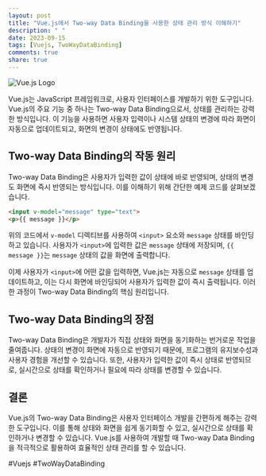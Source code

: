 ```yaml
---
layout: post
title: "Vue.js에서 Two-way Data Binding을 사용한 상태 관리 방식 이해하기"
description: " "
date: 2023-09-15
tags: [Vuejs, TwoWayDataBinding]
comments: true
share: true
---
```


![Vue.js Logo](https://vuejs.org/images/logo.png)

Vue.js는 JavaScript 프레임워크로, 사용자 인터페이스를 개발하기 위한 도구입니다. Vue.js의 주요 기능 중 하나는 Two-way Data Binding으로서, 상태를 관리하는 강력한 방식입니다. 이 기능을 사용하면 사용자 입력이나 시스템 상태의 변경에 따라 화면이 자동으로 업데이트되고, 화면의 변경이 상태에도 반영됩니다.

## Two-way Data Binding의 작동 원리

Two-way Data Binding은 사용자가 입력한 값이 상태에 바로 반영되며, 상태의 변경도 화면에 즉시 반영되는 방식입니다. 이를 이해하기 위해 간단한 예제 코드를 살펴보겠습니다.

```html
<input v-model="message" type="text">
<p>{{ message }}</p>
```

위의 코드에서 `v-model` 디렉티브를 사용하여 `<input>` 요소와 `message` 상태를 바인딩하고 있습니다. 사용자가 `<input>`에 입력한 값은 `message` 상태에 저장되며, `{{ message }}`는 `message` 상태의 값을 화면에 출력합니다.

이제 사용자가 `<input>`에 어떤 값을 입력하면, Vue.js는 자동으로 `message` 상태를 업데이트하고, 이는 다시 화면에 바인딩되어 사용자가 입력한 값이 즉시 출력됩니다. 이러한 과정이 Two-way Data Binding의 핵심 원리입니다.

## Two-way Data Binding의 장점

Two-way Data Binding은 개발자가 직접 상태와 화면을 동기화하는 번거로운 작업을 줄여줍니다. 상태의 변경이 화면에 자동으로 반영되기 때문에, 프로그램의 유지보수성과 사용자 경험을 개선할 수 있습니다. 또한, 사용자가 입력한 값이 즉시 상태로 반영되므로, 실시간으로 상태를 확인하거나 필요에 따라 상태를 변경할 수 있습니다.

## 결론

Vue.js의 Two-way Data Binding은 사용자 인터페이스 개발을 간편하게 해주는 강력한 도구입니다. 이를 통해 상태와 화면을 쉽게 동기화할 수 있고, 실시간으로 상태를 확인하거나 변경할 수 있습니다. Vue.js를 사용하여 개발할 때 Two-way Data Binding을 적극적으로 활용하여 효율적인 상태 관리를 할 수 있습니다.

#Vuejs #TwoWayDataBinding